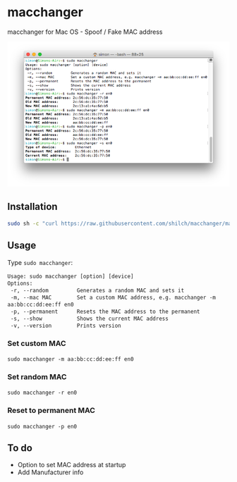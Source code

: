 # macchanger
macchanger for Mac OS - Spoof / Fake MAC address

![](macchanger_1.png?raw=true)

## Installation
```sh
sudo sh -c "curl https://raw.githubusercontent.com/shilch/macchanger/master/macchanger.sh > /usr/local/bin/macchanger && chmod +x /usr/local/bin/macchanger"
```

## Usage
Type `sudo macchanger`:
```
Usage: sudo macchanger [option] [device]
Options:
 -r, --random         Generates a random MAC and sets it
 -m, --mac MAC        Set a custom MAC address, e.g. macchanger -m aa:bb:cc:dd:ee:ff en0
 -p, --permanent      Resets the MAC address to the permanent
 -s, --show           Shows the current MAC address
 -v, --version        Prints version
```

### Set custom MAC
`sudo macchanger -m aa:bb:cc:dd:ee:ff en0`

### Set random MAC
`sudo macchanger -r en0`

### Reset to permanent MAC
`sudo macchanger -p en0`

## To do
- Option to set MAC address at startup
- Add Manufacturer info
